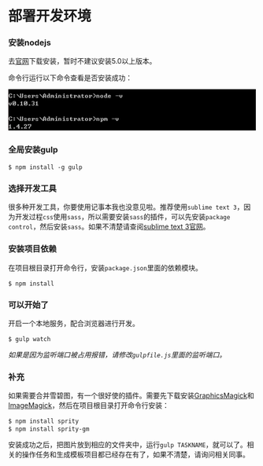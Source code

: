 # 部署开发环境


### 安装nodejs

去[官网](https://nodejs.org/en/)下载安装，暂时不建议安装5.0以上版本。

命令行运行以下命令查看是否安装成功：

![是否安装成功](1.png)


### 全局安装gulp

````
$ npm install -g gulp
````


### 选择开发工具

很多种开发工具，你要使用记事本我也没意见啦。推荐使用`sublime text 3`，因为开发过程`css`使用`sass`，所以需要安装`sass`的插件，可以先安装`package control`，然后安装`sass`。如果不清楚请查阅[sublime text 3官网](http://www.sublimetext.com/3)。


### 安装项目依赖

在项目根目录打开命令行，安装`package.json`里面的依赖模块。
````
$ npm install
````


### 可以开始了

开启一个本地服务，配合浏览器进行开发。
````
$ gulp watch
````

*如果是因为监听端口被占用报错，请修改`gulpfile.js`里面的监听端口。*


### 补充

如果需要合并雪碧图，有一个很好使的插件。需要先下载安装[GraphicsMagick](http://www.graphicsmagick.org/)和[ImageMagick](http://www.imagemagick.org/script/index.php)，然后在项目根目录打开命令行安装：
````
$ npm install sprity
$ npm install sprity-gm
````

安装成功之后，把图片放到相应的文件夹中，运行`gulp TASKNAME`，就可以了。相关的操作任务和生成模板项目都已经存在有了，如果不清楚，请询问相关同事。